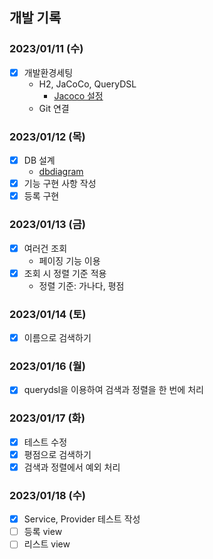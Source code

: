 ## 개발 기록

### 2023/01/11 (수)
- [x] 개발환경세팅
  - H2, JaCoCo, QueryDSL
    - [Jacoco 설정](https://hudi.blog/dallog-jacoco/)
  - Git 연결

### 2023/01/12 (목)
- [x] DB 설계
  - [dbdiagram](https://dbdiagram.io/d/63bfb7cc6afaa541e5d1f85b)
- [x] 기능 구현 사항 작성
- [x] 등록 구현

### 2023/01/13 (금)
- [x] 여러건 조회
  - 페이징 기능 이용
- [x] 조회 시 정렬 기준 적용
  - 정렬 기준: 가나다, 평점

### 2023/01/14 (토)
- [x] 이름으로 검색하기

### 2023/01/16 (월)
- [x] querydsl을 이용하여 검색과 정렬을 한 번에 처리

### 2023/01/17 (화)
- [x] 테스트 수정
- [x] 평점으로 검색하기
- [x] 검색과 정렬에서 예외 처리

### 2023/01/18 (수)
- [x] Service, Provider 테스트 작성
- [ ] 등록 view
- [ ] 리스트 view